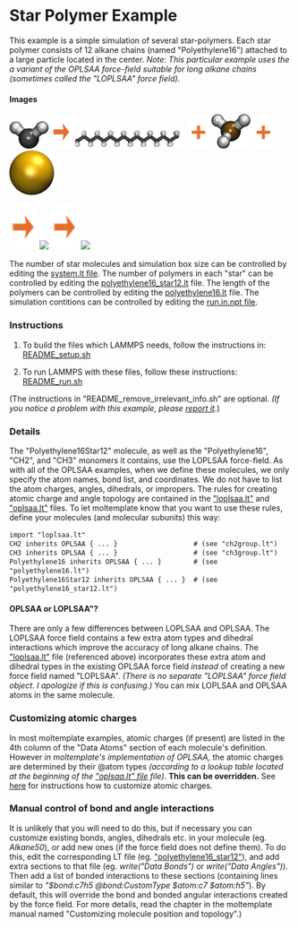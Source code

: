Star Polymer Example
====================
This example is a simple simulation of several star-polymers.  Each star polymer consists of 12 alkane chains (named "Polyethylene16") attached to a large particle located in the center.  *Note: This particular example uses the a variant of the OPLSAA force-field suitable for long alkane chains (sometimes called the "LOPLSAA" force field).*


#### Images

<img src="images/ch2_ry60_LR.jpg" width=70> <img src="images/rightarrow.svg" height=60> <img src="images/polymer16_no_endcaps.jpg" width=200> <img src="images/plus.svg" height=60> <img src="images/ch3_ry60_LR.jpg" width=70> <img src="images/plus.svg" height=60> <img src="images/central_particle_LR.jpg" width=80>

<img src="images/rightarrow.svg" height=80> <img src="images/star_polymers_t=0_LR.jpg" width=250> <img src="images/rightarrow.svg" height=80> <img src="images/star_polymers_t=50000_LR.jpg" width=250>

The number of star molecules and simulation box size can be controlled by editing the [system.lt file](moltemplate_files/system.lt).  The number of polymers in each "star" can be controlled by editing the [polyethylene16_star12.lt](moltemplate_files/polyethylene16_star12.lt) file.  The length of the polymers can be controlled by editing the [polyethylene16.lt](moltemplate_files/polyethylene16.lt) file.  The simulation contitions can be controlled by editing the [run.in.npt file](run.in.npt).


### Instructions

1) To build the files which LAMMPS needs, follow the instructions in:
[README_setup.sh](README_setup.sh)

2) To run LAMMPS with these files, follow these instructions:
[README_run.sh](README_run.sh)

(The instructions in "README_remove_irrelevant_info.sh" are optional.  *(If you notice a problem with this example, please [report it](../README.md).*)


### Details

The "Polyethylene16Star12" molecule, as well as the "Polyethylene16", "CH2", and "CH3" monomers it contains, use the LOPLSAA force-field.  As with all of the OPLSAA examples, when we define these molecules, we only specify the atom names, bond list, and coordinates.  We do not have to list the atom charges, angles, dihedrals, or impropers.  The rules for creating atomic charge and angle topology are contained in the ["loplsaa.lt"](../../../../moltemplate/force_fields/loplsaa.lt) and  ["oplsaa.lt"](../../../../moltemplate/force_fields/oplsaa.lt) files.  To let moltemplate know that you want to use these rules, define your molecules (and molecular subunits) this way:

```
import "loplsaa.lt"
CH2 inherits OPLSAA { ... }                   # (see "ch2group.lt")
CH3 inherits OPLSAA { ... }                   # (see "ch3group.lt")
Polyethylene16 inherits OPLSAA { ... }        # (see "polyethylene16.lt")
Polyethylene16Star12 inherits OPLSAA { ... }  # (see "polyethylene16_star12.lt")
```


#### OPLSAA or LOPLSAA"?

There are only a few differences between LOPLSAA and OPLSAA.  The LOPLSAA force field contains a few extra atom types and dihedral interactions which improve the accuracy of long alkane chains.  The ["loplsaa.lt"](../../../../moltemplate/force_fields/loplsaa.lt) file (referenced above) incorporates these extra atom and dihedral types in the existing OPLSAA force field *instead* of creating a new force field named "LOPLSAA".  *(There is no separate "LOPLSAA" force field object.  I apologize if this is confusing.)*  You can mix LOPLSAA and OPLSAA atoms in the same molecule.


### Customizing atomic charges

In most moltemplate examples, atomic charges (if present) are listed in
the 4th column of the "Data Atoms" section of each molecule's definition.
However *in moltemplate's implementation of OPLSAA,*
the atomic charges are determined by their @atom types
*(according to a lookup table located at the beginning of the
["oplsaa.lt" file](../../../moltemplate/force_fields/oplsaa.lt) file)*.
**This can be overridden.**
See [here](../README.md#Customizing-atomic-charges-for-OPLSAA-molecules)
for instructions how to customize atomic charges.


### Manual control of bond and angle interactions

It is unlikely that you will need to do this, but if necessary you can customize existing bonds, angles, dihedrals etc. in your molecule (eg. *Alkane50*), or add new ones (if the force field does not define them).  To do this, edit the corresponding LT file (eg. ["polyethylene16_star12"](./moltemplate_files/polyethylene16_star12.lt)), and add extra sections to that file (eg. *write("Data Bonds")* or *write("Data Angles")*).  Then add a list of bonded interactions to these sections (containing lines similar to *"\$bond:c7h5 @bond:CustomType \$atom:c7 \$atom:h5"*).  By default, this will override the bond and bonded angular interactions created by the force field.  For more details, read the chapter in the moltemplate manual named "Customizing molecule position and topology".)
